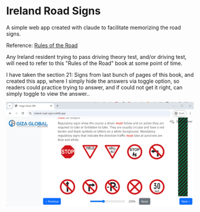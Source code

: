 # Ireland Road Signs

A simple web app created with claude to facilitate memorizing the road signs.  

Reference: [Rules of the Road](https://www.rsa.ie/services/learner-drivers/resources/rules-of-the-road)  

Any Ireland resident trying to pass driving theory test, and/or driving test, will need to refer to this "Rules of the Road" book at some point of time.  

I have taken the section 21: Signs from last bunch of pages of this book, and created this app, where I simply hide the answers via toggle option, so readers could practice trying to answer, and if could not get it right, can simply toggle to view the answer.. 

![demo](assets/ireland-road-signs-demo-01.gif)  

